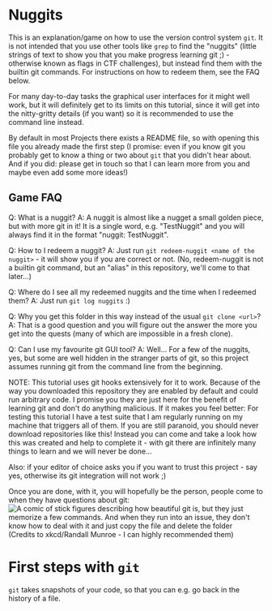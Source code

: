# Nuggits

This is an explanation/game on how to use the version control system `git`. It is not intended that you use other tools like `grep` to find the "nuggits" (little strings of text to show you that you make progress learning git ;) - otherwise known as flags in CTF challenges), but instead find them with the builtin git commands. For instructions on how to redeem them, see the FAQ below.

For many day-to-day tasks the graphical user interfaces for it might well work, but it will definitely get to its limits on this tutorial, since it will get into the nitty-gritty details (if you want) so it is recommended to use the command line instead.

By default in most Projects there exists a README file, so with opening this file you already made the first step (I promise: even if you know git you probably get to know a thing or two about `git` that you didn't hear about. And if you did: please get in touch so that I can learn more from you and maybe even add some more ideas!)

## Game FAQ

Q: What is a nuggit?
A: A nuggit is almost like a nugget a small golden piece, but with more git in it! It is a single word, e.g. "TestNuggit" and you will always find it in the format "nuggit: TestNuggit".

Q: How to I redeem a nuggit?
A: Just run `git redeem-nuggit <name of the nuggit>` - it will show you if you are correct or not. (No, redeem-nuggit is not a builtin git command, but an "alias" in this repository, we'll come to that later...)

Q: Where do I see all my redeemed nuggits and the time when I redeemed them?
A: Just run `git log nuggits` :)

Q: Why you get this folder in this way instead of the usual `git clone <url>`?
A: That is a good question and you will figure out the answer the more you get into the quests (many of which are impossible in a fresh clone).

Q: Can I use my favourite git GUI tool?
A: Well... For a few of the nuggits, yes, but some are well hidden in the stranger parts of git, so this project assumes running git from the command line from the beginning.

NOTE: This tutorial uses git hooks extensively for it to work. Because of the way you downloaded this repository they are enabled by default and could run arbitrary code. I promise you they are just here for the benefit of learning git and don't do anything malicious. If it makes you feel better: For testing this tutorial I have a test suite that I am regularly running on my machine that triggers all of them.
If you are still paranoid, you should never download repositories like this! Instead you can come and take a look how this was created and help to complete it - with git there are infinitely many things to learn and we will never be done...


Also: if your editor of choice asks you if you want to trust this project - say yes, otherwise its git integration will not work ;)

Once you are done, with it, you will hopefully be the person, people come to when they have questions about git:
![A comic of stick figures describing how beautiful git is, but they just memorize a few commands. And when they run into an issue, they don't know how to deal with it and just copy the file and delete the folder](https://imgs.xkcd.com/comics/git.png "If that doesn't fix it, git.txt contains the phone number of a friend of mine who understands git. Just wait through a few minutes of 'It's really pretty simple, just think of branches as...' and eventually you'll learn the commands that will fix everything.")
(Credits to xkcd/Randall Munroe - I can highly recommended them)

# First steps with `git`

`git` takes snapshots of your code, so that you can e.g. go back in the history of a file.
